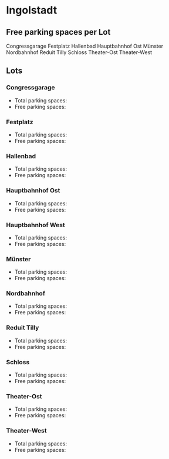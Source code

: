 
# Ingolstadt

## Free parking spaces per Lot

<WorldMap>
  <Marker lat="48.76454144880872" lon="11.433302164077759" labelTopic="parken-dd/parken-dd/Ingolstadt/ingolstadtcongressgarage/free">Congressgarage</Marker>
  <Marker lat="48.7706936821076" lon="11.423431634902954" labelTopic="parken-dd/parken-dd/Ingolstadt/ingolstadtfestplatz/free">Festplatz</Marker>
  <Marker lat="48.760856819513116" lon="11.42030954360962" labelTopic="parken-dd/parken-dd/Ingolstadt/ingolstadthallenbad/free">Hallenbad</Marker>
  <Marker lat="48.744905834783395" lon="11.439857482910156" labelTopic="parken-dd/parken-dd/Ingolstadt/ingolstadthauptbahnhofost/free">Hauptbahnhof Ost</Marker>
  <Marker lat="48.764354041367575" lon="11.419150829315186" labelTopic="parken-dd/parken-dd/Ingolstadt/ingolstadtmuenster/free">Münster</Marker>
  <Marker lat="48.77336648651627" lon="11.431505084037779" labelTopic="parken-dd/parken-dd/Ingolstadt/ingolstadtnordbahnhof/free">Nordbahnhof</Marker>
  <Marker lat="48.759930315491225" lon="11.433484554290771" labelTopic="parken-dd/parken-dd/Ingolstadt/ingolstadtreduittilly/free">Reduit Tilly</Marker>
  <Marker lat="48.76627758638221" lon="11.43128514289856" labelTopic="parken-dd/parken-dd/Ingolstadt/ingolstadtschloss/free">Schloss</Marker>
  <Marker lat="48.76376352655507" lon="11.430437564849852" labelTopic="parken-dd/parken-dd/Ingolstadt/ingolstadttheaterost/free">Theater-Ost</Marker>
  <Marker lat="48.76281232342508" lon="11.427175998687744" labelTopic="parken-dd/parken-dd/Ingolstadt/ingolstadttheaterwest/free">Theater-West</Marker>
</WorldMap>

## Lots

### Congressgarage

* Total parking spaces: <Value topic="parken-dd/parken-dd/Ingolstadt/ingolstadtcongressgarage/total"/>
* Free parking spaces: <Value topic="parken-dd/parken-dd/Ingolstadt/ingolstadtcongressgarage/free"/>


### Festplatz

* Total parking spaces: <Value topic="parken-dd/parken-dd/Ingolstadt/ingolstadtfestplatz/total"/>
* Free parking spaces: <Value topic="parken-dd/parken-dd/Ingolstadt/ingolstadtfestplatz/free"/>


### Hallenbad

* Total parking spaces: <Value topic="parken-dd/parken-dd/Ingolstadt/ingolstadthallenbad/total"/>
* Free parking spaces: <Value topic="parken-dd/parken-dd/Ingolstadt/ingolstadthallenbad/free"/>


### Hauptbahnhof Ost

* Total parking spaces: <Value topic="parken-dd/parken-dd/Ingolstadt/ingolstadthauptbahnhofost/total"/>
* Free parking spaces: <Value topic="parken-dd/parken-dd/Ingolstadt/ingolstadthauptbahnhofost/free"/>


### Hauptbahnhof West

* Total parking spaces: <Value topic="parken-dd/parken-dd/Ingolstadt/ingolstadthauptbahnhofwest/total"/>
* Free parking spaces: <Value topic="parken-dd/parken-dd/Ingolstadt/ingolstadthauptbahnhofwest/free"/>


### Münster

* Total parking spaces: <Value topic="parken-dd/parken-dd/Ingolstadt/ingolstadtmuenster/total"/>
* Free parking spaces: <Value topic="parken-dd/parken-dd/Ingolstadt/ingolstadtmuenster/free"/>


### Nordbahnhof

* Total parking spaces: <Value topic="parken-dd/parken-dd/Ingolstadt/ingolstadtnordbahnhof/total"/>
* Free parking spaces: <Value topic="parken-dd/parken-dd/Ingolstadt/ingolstadtnordbahnhof/free"/>


### Reduit Tilly

* Total parking spaces: <Value topic="parken-dd/parken-dd/Ingolstadt/ingolstadtreduittilly/total"/>
* Free parking spaces: <Value topic="parken-dd/parken-dd/Ingolstadt/ingolstadtreduittilly/free"/>


### Schloss

* Total parking spaces: <Value topic="parken-dd/parken-dd/Ingolstadt/ingolstadtschloss/total"/>
* Free parking spaces: <Value topic="parken-dd/parken-dd/Ingolstadt/ingolstadtschloss/free"/>


### Theater-Ost

* Total parking spaces: <Value topic="parken-dd/parken-dd/Ingolstadt/ingolstadttheaterost/total"/>
* Free parking spaces: <Value topic="parken-dd/parken-dd/Ingolstadt/ingolstadttheaterost/free"/>


### Theater-West

* Total parking spaces: <Value topic="parken-dd/parken-dd/Ingolstadt/ingolstadttheaterwest/total"/>
* Free parking spaces: <Value topic="parken-dd/parken-dd/Ingolstadt/ingolstadttheaterwest/free"/>

